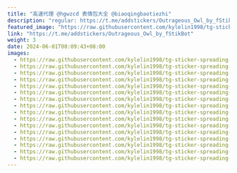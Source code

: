 ```yaml
---
title: "高速代理 @hgwzcd 表情包大全 @biaoqingbaotiezhi"
description: "regular: https://t.me/addstickers/Outrageous_Owl_by_fStikBot"
featured_image: "https://raw.githubusercontent.com/kylelin1998/tg-sticker-spreading-worldwide-images/main/img/e454e81c-019c-40b3-80da-fd6e07650089.jpg"
link: "https://t.me/addstickers/Outrageous_Owl_by_fStikBot"
weight: 3
date: 2024-06-01T08:09:43+08:00
images:
  - https://raw.githubusercontent.com/kylelin1998/tg-sticker-spreading-worldwide-images/main/img/e454e81c-019c-40b3-80da-fd6e07650089.jpg
  - https://raw.githubusercontent.com/kylelin1998/tg-sticker-spreading-worldwide-images/main/img/125cbead-252f-4455-84a6-492a3993dfb5.jpg
  - https://raw.githubusercontent.com/kylelin1998/tg-sticker-spreading-worldwide-images/main/img/4679ade4-5ee3-4ec8-ae98-2d69c1835c53.jpg
  - https://raw.githubusercontent.com/kylelin1998/tg-sticker-spreading-worldwide-images/main/img/b4b6861d-863c-49b6-8f3c-481781459308.jpg
  - https://raw.githubusercontent.com/kylelin1998/tg-sticker-spreading-worldwide-images/main/img/869cb9f9-f575-4c62-a91c-4a3390e47fd5.jpg
  - https://raw.githubusercontent.com/kylelin1998/tg-sticker-spreading-worldwide-images/main/img/8363c969-3587-44fa-a93a-af357688645d.jpg
  - https://raw.githubusercontent.com/kylelin1998/tg-sticker-spreading-worldwide-images/main/img/44fe9a9b-c173-474d-aeab-7427d689e5c1.jpg
  - https://raw.githubusercontent.com/kylelin1998/tg-sticker-spreading-worldwide-images/main/img/1485cf28-aa6e-450a-8094-347098b220e5.jpg
  - https://raw.githubusercontent.com/kylelin1998/tg-sticker-spreading-worldwide-images/main/img/cb83ff5c-990c-4777-9c91-7fd0eec7a9d6.jpg
  - https://raw.githubusercontent.com/kylelin1998/tg-sticker-spreading-worldwide-images/main/img/47a74bfc-3dba-46d1-b244-19fa93e05185.jpg
  - https://raw.githubusercontent.com/kylelin1998/tg-sticker-spreading-worldwide-images/main/img/ed50a5b9-1ce1-4f92-a5df-ebe87e3ef98f.jpg
  - https://raw.githubusercontent.com/kylelin1998/tg-sticker-spreading-worldwide-images/main/img/5571802e-df27-48b8-9135-c20f09e1f21b.jpg
  - https://raw.githubusercontent.com/kylelin1998/tg-sticker-spreading-worldwide-images/main/img/cf928fce-7cd0-494e-9796-1739923b7d49.jpg
  - https://raw.githubusercontent.com/kylelin1998/tg-sticker-spreading-worldwide-images/main/img/b5579c85-3fa8-41f5-b8a3-7105078549d1.jpg
  - https://raw.githubusercontent.com/kylelin1998/tg-sticker-spreading-worldwide-images/main/img/ae642ee2-1df2-4bce-a879-381f5756eb76.jpg
  - https://raw.githubusercontent.com/kylelin1998/tg-sticker-spreading-worldwide-images/main/img/a69d13c9-b2d3-4a45-a448-3f66ae2b3b64.jpg
---
```

